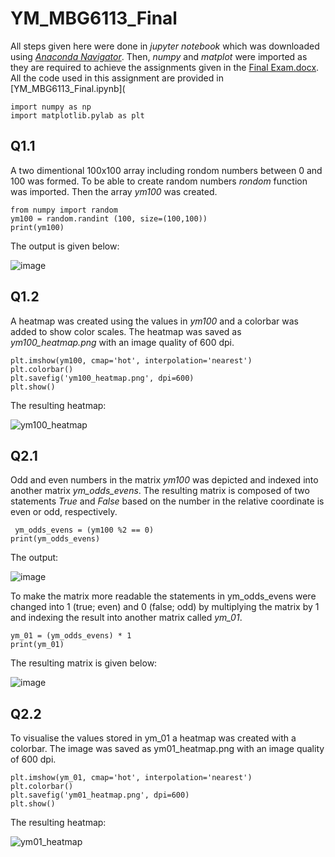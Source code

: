 # YM_MBG6113_Final
All steps given here were done in *jupyter notebook* which was downloaded using [*Anaconda Navigator*](https://docs.anaconda.com/anaconda/install/windows/). Then, *numpy* and *matplot* were imported as they are required to achieve the assignments given in the [Final Exam.docx](https://github.com/ym-ibg/YM_MBG6113_Final/raw/main/Final%20Exam.docx).
All the code used in this assignment are provided in [YM_MBG6113_Final.ipynb]( 

<pre><code>import numpy as np
import matplotlib.pylab as plt
</pre></code>

## Q1.1
A two dimentional 100x100 array including rondom numbers between 0 and 100 was formed. To be able to create random numbers *rondom* function was imported. Then the array *ym100* was created.
<pre><code>from numpy import random
ym100 = random.randint (100, size=(100,100))
print(ym100)
</pre></code>
The output is given below:

![image](https://user-images.githubusercontent.com/95583564/150120126-0a9e21c1-d6a2-4ce7-b980-9df90c446a15.png)

## Q1.2 

A heatmap was created using the values in *ym100* and a colorbar was added to show color scales. The heatmap was saved as *ym100_heatmap.png* with an image quality of 600 dpi.

<pre><code>plt.imshow(ym100, cmap='hot', interpolation='nearest')
plt.colorbar()
plt.savefig('ym100_heatmap.png', dpi=600)
plt.show()</pre></code>

The resulting heatmap:

![ym100_heatmap](https://user-images.githubusercontent.com/95583564/150121256-43023411-7c11-4c3a-8aa8-8265bbd6f87a.png)

## Q2.1

Odd and even numbers in the matrix *ym100* was depicted and indexed into another matrix *ym_odds_evens*. The resulting matrix is composed of two statements *True* and *False* based on the number in the relative coordinate is even or odd, respectively.

<pre><code> ym_odds_evens = (ym100 %2 == 0)
print(ym_odds_evens) </pre></code>

The output:

![image](https://user-images.githubusercontent.com/95583564/150122170-dd5b72dd-4e90-42bb-bf83-f80f0dfe627f.png)

To make the matrix more readable the statements in ym_odds_evens were changed into 1 (true; even) and 0 (false; odd) by multiplying the matrix by 1 and indexing the result into another matrix called *ym_01*.


<pre><code>ym_01 = (ym_odds_evens) * 1
print(ym_01)</pre></code>

The resulting matrix is given below:

![image](https://user-images.githubusercontent.com/95583564/150122861-8b226eb8-dc97-43f5-b6ce-4d81c8b7979f.png)

## Q2.2

To visualise the values stored in ym_01 a heatmap was created with a colorbar. The image was saved as ym01_heatmap.png with an image quality of 600 dpi.

<pre><code>plt.imshow(ym_01, cmap='hot', interpolation='nearest')
plt.colorbar()
plt.savefig('ym01_heatmap.png', dpi=600)
plt.show()</pre></code>

The resulting heatmap:

![ym01_heatmap](https://user-images.githubusercontent.com/95583564/150123289-259a906d-0819-4b01-8b38-6bbe197ec133.png)
